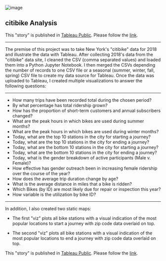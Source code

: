 
![image](https://thenypost.files.wordpress.com/2013/10/citi-bike.jpg?quality=90&strip=all&w=1033)

## **citibike Analysis**

This "story" is published in [Tableau Public](https://public.tableau.com/profile/analyst77002#!/vizhome/Citi_Bike_WB/CitibikeAnalysis?publish=yes).  Please follow the [link](https://public.tableau.com/profile/analyst77002#!/vizhome/Citi_Bike_WB/CitibikeAnalysis?publish=yes).
____
The premise of this project was to take New York's "citibike" data for 2018 and illustrate the data with Tableau. After collecting 2018's data from the "citibike" data site, I cleaned the CSV (comma separated values) and loaded them into a Python Jupyter Notebook.  I then merged the CSVs depending the number of records to one CSV file or a seasonal (summer, winter, fall, spring) CSV file to create my data source for Tableau. Once the data was uploaded to Tableau, I created multiple visualizations to answer the following questions:
____

* How many trips have been recorded total during the chosen period?
* By what percentage has total ridership grown? 
* How has the proportion of short-term customers and annual subscribers changed? 
* What are the peak hours in which bikes are used during summer months? 
* What are the peak hours in which bikes are used during winter months? 
* Today, what are the top 10 stations in the city for starting a journey? 
* Today, what are the top 10 stations in the city for ending a journey? 
* Today, what are the bottom 10 stations in the city for starting a journey? 
* Today, what are the bottom 10 stations in the city for ending a journey? 
* Today, what is the gender breakdown of active participants (Male v. Female)? 
* How effective has gender outreach been in increasing female ridership over the course of the year? 
* How does the average trip duration change by age? 
* What is the average distance in miles that a bike is ridden? 
* Which Bikes (by ID) are most likely due for repair or inspection this year? 
* How variable is the utilization by bike ID? 
____
In addition, I also created two static maps: 

* The first "viz" plots all bike stations with a visual indication of the most popular locations to start a journey with zip code data overlaid on top. 

* The second "viz" plots all bike stations with a visual indication of the most popular locations to end a journey with zip code data overlaid on top. 

This "story" is published in [Tableau Public](https://public.tableau.com/profile/analyst77002#!/vizhome/Citi_Bike_WB/CitibikeAnalysis?publish=yes).  Please follow the [link](https://public.tableau.com/profile/analyst77002#!/vizhome/Citi_Bike_WB/CitibikeAnalysis?publish=yes).

